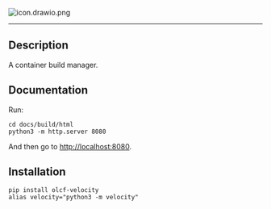 ![icon.drawio.png](misc/artwork/icon_name.drawio.png)

-----------------------------------------------------------

## Description
A container build manager.

## Documentation
Run:
```commandline
cd docs/build/html
python3 -m http.server 8080
```
And then go to <http://localhost:8080>.

## Installation
``` commandline
pip install olcf-velocity
alias velocity="python3 -m velocity"
```
